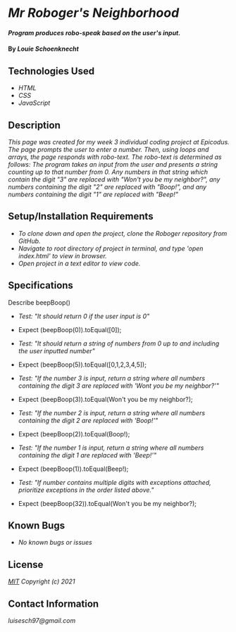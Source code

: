 # _Mr Roboger's Neighborhood_

#### _Program produces robo-speak based on the user's input._

#### By _**Louie Schoenknecht**_

## Technologies Used

* _HTML_
* _CSS_
* _JavaScript_

## Description

_This page was created for my week 3 individual coding project at Epicodus. The page prompts the user to enter a number. Then, using loops and arrays, the page responds with robo-text. The robo-text is determined as follows: The program takes an input from the user and presents a string counting up to that number from 0. Any numbers in that string which contain the digit "3" are replaced with "Won't you be my neighbor?", any numbers containing the digit "2" are replaced with "Boop!", and any numbers containing the digit "1" are replaced with "Beep!"_

## Setup/Installation Requirements

* _To clone down and open the project, clone the Roboger repository from GitHub._
* _Navigate to root directory of project in terminal, and type 'open index.html' to view in browser._
* _Open project in a text editor to view code._

## Specifications

Describe beepBoop()

* _Test: "It should return 0 if the user input is 0"_
* Expect (beepBoop(0)).toEqual([0]);

* _Test: "It should return a string of numbers from 0 up to and including the user inputted number"_
* Expect (beepBoop(5)).toEqual([0,1,2,3,4,5]);

* _Test: "If the number 3 is input, return a string where all numbers containing the digit 3 are replaced with 'Wont you be my neighbor?'"_
* Expect (beepBoop(3)).toEqual(Won't you be my neighbor?);

* _Test: "If the number 2 is input, return a string where all numbers containing the digit 2 are replaced with 'Boop!'"_
* Expect (beepBoop(2)).toEqual(Boop!);

* _Test: "If the number 1 is input, return a string where all numbers containing the digit 1 are replaced with 'Beep!'"_
* Expect (beepBoop(1)).toEqual(Beep!);

* _Test: "If number contains multiple digits with exceptions attached, prioritize exceptions in the order listed above."_
* Expect (beepBoop(32)).toEqual(Won't you be my neighbor?);


## Known Bugs

* _No known bugs or issues_

## License

_[MIT](https://choosealicense.com/licenses/mit/)_
_Copyright (c) 2021_

## Contact Information

_luisesch97@gmail.com_
